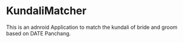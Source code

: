 KundaliMatcher
==============

This is an adnroid Application to match the kundali of bride and groom based on DATE Panchang.
